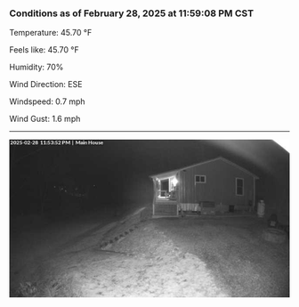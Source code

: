 ### Conditions as of February 28, 2025 at 11:59:08 PM CST 

Temperature: 45.70 &deg;F

Feels like: 45.70 &deg;F

Humidity: 70%

Wind Direction: ESE

Windspeed: 0.7 mph

Wind Gust: 1.6 mph

---

<img src="./images/latest.jpeg"/>

